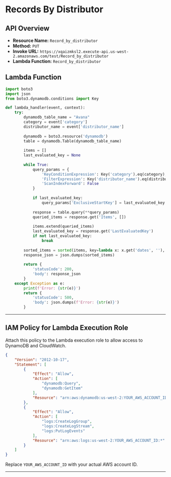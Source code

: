 # Records By Distributor

## API Overview

- **Resource Name:** `Record_by_distributor`
- **Method:** `PUT`
- **Invoke URL:** `https://xqaizmksl2.execute-api.us-west-2.amazonaws.com/test/Record_by_distributor`
- **Lambda Function:** `Record_by_distributor`


## **Lambda Function**

```python
import boto3
import json
from boto3.dynamodb.conditions import Key

def lambda_handler(event, context):
    try:
        dynamodb_table_name = "Avana"
        category = event['category']
        distributor_name = event['distributor_name']
        
        dynamodb = boto3.resource('dynamodb')
        table = dynamodb.Table(dynamodb_table_name)
        
        items = []
        last_evaluated_key = None
        
        while True:
            query_params = {
                'KeyConditionExpression': Key('category').eq(category),
                'FilterExpression': Key('distributor_name').eq(distributor_name),
                'ScanIndexForward': False
            }
            
            if last_evaluated_key:
                query_params['ExclusiveStartKey'] = last_evaluated_key
            
            response = table.query(**query_params)
            queried_items = response.get('Items', [])
            
            items.extend(queried_items)
            last_evaluated_key = response.get('LastEvaluatedKey')
            if not last_evaluated_key:
                break
                
        sorted_items = sorted(items, key=lambda x: x.get('dates', ''), reverse=True)
        response_json = json.dumps(sorted_items)
        
        return {
            'statusCode': 200,
            'body': response_json
        }
    except Exception as e:
        print(f'Error: {str(e)}')
        return {
            'statusCode': 500,
            'body': json.dumps(f'Error: {str(e)}')
        }
```
---

## **IAM Policy for Lambda Execution Role**

Attach this policy to the Lambda execution role to allow access to DynamoDB and CloudWatch.

```json
{
    "Version": "2012-10-17",
    "Statement": [
        {
            "Effect": "Allow",
            "Action": [
                "dynamodb:Query",
                "dynamodb:GetItem"
            ],
            "Resource": "arn:aws:dynamodb:us-west-2:YOUR_AWS_ACCOUNT_ID:table/Avana"
        },
        {
            "Effect": "Allow",
            "Action": [
                "logs:CreateLogGroup",
                "logs:CreateLogStream",
                "logs:PutLogEvents"
            ],
            "Resource": "arn:aws:logs:us-west-2:YOUR_AWS_ACCOUNT_ID:*"
        }
    ]
}
```

Replace `YOUR_AWS_ACCOUNT_ID` with your actual AWS account ID.

---
